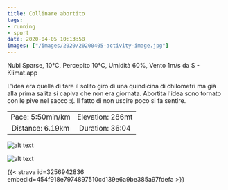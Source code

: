 ```yaml
---
title: Collinare abortito
tags:
- running
- sport
date: 2020-04-05 10:13:58
images: ["/images/2020/20200405-activity-image.jpg"]
---
```


Nubi Sparse, 10°C, Percepito 10°C, Umidità 60%, Vento 1m/s da S - Klimat.app

L'idea era quella di fare il solito giro di una quindicina di chilometri ma già alla prima salita si capiva che non era giornata. Abortita l'idea sono tornato con le pive nel sacco :(.
Il fatto di non uscire poco si fa sentire.

| | |
| :-: | :-: |
| Pace: 5:50min/km | Elevation: 286mt |
| Distance: 6.19km | Duration: 36:04 |

![alt text](/images/2020/20200405-activity-image.jpg "Image")


![alt text](/images/2020/20200405-activity-map.png "map")


{{< strava id=3256942836 embedId=454f918e7974897510cd139e6a9be385a97fdefa >}}
